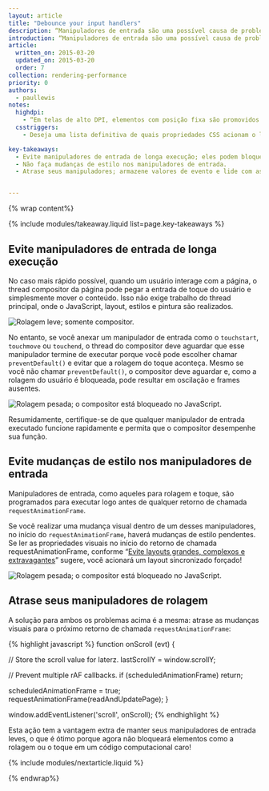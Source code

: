 ```yaml
---
layout: article
title: "Debounce your input handlers"
description: “Manipuladores de entrada são uma possível causa de problemas em seus aplicativos, pois eles podem bloquear a conclusão de frames e causar trabalho extra (e desnecessário) com layout.”
introduction: “Manipuladores de entrada são uma possível causa de problemas em seus aplicativos, pois eles podem bloquear a conclusão de frames e causar trabalho extra (e desnecessário) com layout.”
article:
  written_on: 2015-03-20
  updated_on: 2015-03-20
  order: 7
collection: rendering-performance
priority: 0
authors:
  - paullewis
notes:
  highdpi:
    - “Em telas de alto DPI, elementos com posição fixa são promovidos automaticamente para sua própria camada de compositor. Esse não é o caso em dispositivos de DPI baixo porque a promoção altera a renderização do texto de subpixel para escala de cinza e a promoção da camada precisa ser realizada manualmente.”
  csstriggers:
    - Deseja uma lista definitiva de quais propriedades CSS acionam o layout, pintura ou composição? Veja <a href="http://csstriggers.com/">Acionadores CSS</a>.

key-takeaways:
  - Evite manipuladores de entrada de longa execução; eles podem bloquear a rolagem.
  - Não faça mudanças de estilo nos manipuladores de entrada.
  - Atrase seus manipuladores; armazene valores de evento e lide com as mudanças de estilo no próximo retorno de chamada requestAnimationFrame.


---
```

{% wrap content%}

{% include modules/takeaway.liquid list=page.key-takeaways %}

## Evite manipuladores de entrada de longa execução

No caso mais rápido possível, quando um usuário interage com a página, o thread compositor da página pode pegar a entrada de toque do usuário e simplesmente mover o conteúdo. Isso não exige trabalho do thread principal, onde o JavaScript, layout, estilos e pintura são realizados.

<img src="images/debounce-your-input-handlers/compositor-scroll.jpg" class="center" alt="Rolagem leve; somente compositor.">

No entanto, se você anexar um manipulador de entrada como o `touchstart`, `touchmove` ou `touchend`, o thread do compositor deve aguardar que esse manipulador termine de executar porque você pode escolher chamar `preventDefault()` e evitar que a rolagem do toque aconteça. Mesmo se você não chamar `preventDefault()`, o compositor deve aguardar e, como a rolagem do usuário é bloqueada, pode resultar em oscilação e frames ausentes.

<img src="images/debounce-your-input-handlers/ontouchmove.jpg" class="center" alt="Rolagem pesada; o compositor está bloqueado no JavaScript.">

Resumidamente, certifique-se de que qualquer manipulador de entrada executado funcione rapidamente e permita que o compositor desempenhe sua função.

## Evite mudanças de estilo nos manipuladores de entrada

Manipuladores de entrada, como aqueles para rolagem e toque, são programados para executar logo antes de qualquer retorno de chamada `requestAnimationFrame`.

Se você realizar uma mudança visual dentro de um desses manipuladores, no início do `requestAnimationFrame`, haverá mudanças de estilo pendentes. Se ler as propriedades visuais no início do retorno de chamada requestAnimationFrame, conforme “[Evite layouts grandes, complexos e extravagantes](avoid-large-complex-layouts-and-layout-thrashing)” sugere, você acionará um layout sincronizado forçado!

<img src="images/debounce-your-input-handlers/frame-with-input.jpg" class="center" alt="Rolagem pesada; o compositor está bloqueado no JavaScript.">

## Atrase seus manipuladores de rolagem

A solução para ambos os problemas acima é a mesma: atrase as mudanças visuais para o próximo retorno de chamada `requestAnimationFrame`:

{% highlight javascript %}
function onScroll (evt) {

  // Store the scroll value for laterz.
  lastScrollY = window.scrollY;

  // Prevent multiple rAF callbacks.
  if (scheduledAnimationFrame)
    return;

  scheduledAnimationFrame = true;
  requestAnimationFrame(readAndUpdatePage);
}

window.addEventListener('scroll', onScroll);
{% endhighlight %}

Esta ação tem a vantagem extra de manter seus manipuladores de entrada leves, o que é ótimo porque agora não bloqueará elementos como a rolagem ou o toque em um código computacional caro!

{% include modules/nextarticle.liquid %}

{% endwrap%}
